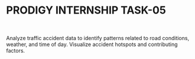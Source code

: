 <h1>PRODIGY INTERNSHIP TASK-05</h1>
<br>
<p>Analyze traffic accident data to identify patterns related to road conditions, weather, and time of day. Visualize accident hotspots and contributing factors.</p>

